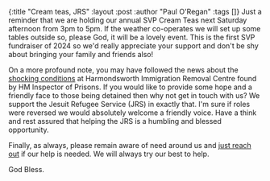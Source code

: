 {:title "Cream teas, JRS"
 :layout :post
 :author "Paul O'Regan"
 :tags []}
Just a reminder that we are holding our annual SVP Cream Teas next Saturday afternoon from 3pm to 5pm. If the weather co-operates we will set up some tables outside so, please God, it will be a lovely event. This is the first SVP fundraiser of 2024 so we'd really appreciate your support and don't be shy about bringing your family and friends also!

On a more profound note, you may have followed the news about the [shocking conditions](https://www.bbc.co.uk/news/articles/cx82wq77229o) at Harmondsworth Immigration Removal Centre found by HM Inspector of Prisons. If you would like to provide some hope and a friendly face to those being detained then why not get in touch with us? We support the Jesuit Refugee Service (JRS) in exactly that. I'm sure if roles were reversed we would absolutely welcome a friendly voice. Have a think and rest assured that helping the JRS is a humbling and blessed opportunity.

Finally, as always, please remain aware of need around us and [just reach out](../../pages-output/contact/) if our help is needed. We will always try our best to help.

God Bless.
